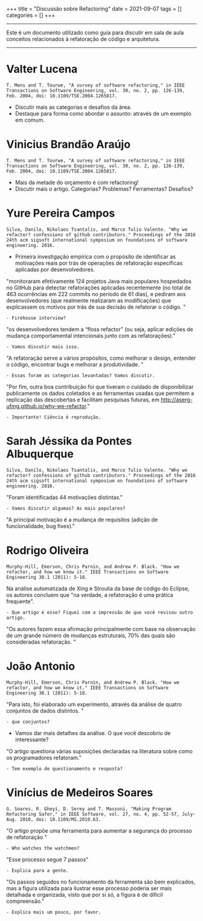 +++
title = "Discussão sobre Refactoring"
date = 2021-09-07
tags = []
categories = []
+++

---

Este é um documento utilizado como guia para discutir em sala de aula conceitos relacionados à refatoração de código e arquitetura.

---

# Valter Lucena

`T. Mens and T. Tourwe, "A survey of software refactoring," in IEEE Transactions on Software Engineering, vol. 30, no. 2, pp. 126-139, Feb. 2004, doi: 10.1109/TSE.2004.1265817.`

- Discutir mais as categorias e desafios da área.
- Destaque para forma como abordar o assunto: através de um exemplo em comum.

# Vinicius Brandão Araújo

`T. Mens and T. Tourwe, "A survey of software refactoring," in IEEE Transactions on Software Engineering, vol. 30, no. 2, pp. 126-139, Feb. 2004, doi: 10.1109/TSE.2004.1265817.`

- Mais da metade do orçamento é com refactoring!
- Discutir mais o artigo. Categorias? Problemas? Ferramentas? Desafios?

# Yure Pereira Campos

`Silva, Danilo, Nikolaos Tsantalis, and Marco Tulio Valente. "Why we refactor? confessions of github contributors." Proceedings of the 2016 24th acm sigsoft international symposium on foundations of software engineering. 2016.`

-  Primeira investigação empírica com o propósito de identificar as motivações reais por trás de operações de refatoração específicas aplicadas por desenvolvedores. 

"monitoraram efetivamente 124 projetos Java mais populares hospedados no GitHub para detectar refatorações aplicadas recentemente (no total de 463 ocorrências em 222 commits no período de 61 dias), e pediram aos desenvolvedores (que realmente realizaram as modificações) que explicassem os motivos por trás de sua decisão de refatorar o código. "

	- Firehouse interview?

"os desenvolvedores tendem a “floss refactor” (ou seja, aplicar edições de mudança comportamental intencionais junto com as refatorações)."

	- Vamos discutir mais isso.

"A refatoração serve a vários propósitos, como melhorar o design, entender o código, encontrar bugs e melhorar a produtividade. "
	
	- Essas foram as categorias levantadas? Vamos discutir.

"Por fim, outra boa contribuição foi que tiveram o cuidado de disponibilizar publicamente os dados coletados e as ferramentas usadas que permitem a replicação das descobertas e facilitam pesquisas futuras, em http://aserg-ufmg.github.io/why-we-refactor."

	- Importante! Ciência é reprodução.

# Sarah Jéssika da Pontes Albuquerque

`Silva, Danilo, Nikolaos Tsantalis, and Marco Tulio Valente. "Why we refactor? confessions of github contributors." Proceedings of the 2016 24th acm sigsoft international symposium on foundations of software engineering. 2016.`

"Foram identificadas 44 motivações distintas."

	- Vamos discutir algumas? As mais populares?

"A principal motivação é a mudança de requisitos (adição de funcionalidade, bug fixes)."

# Rodrigo Oliveira

`Murphy-Hill, Emerson, Chris Parnin, and Andrew P. Black. "How we refactor, and how we know it." IEEE Transactions on Software Engineering 38.1 (2011): 5-18.`

Na análise automatizada de Xing e Stroulia da base de código do Eclipse, os autores concluem que "na verdade, a refatoração é uma prática frequente".

	- Que artigo é esse? Fiquei com a impressão de que você revisou outro artigo.

"Os autores fazem essa afirmação principalmente com base na observação de um grande número de mudanças estruturais, 70% das quais são consideradas refatoração. "


# João Antonio

`Murphy-Hill, Emerson, Chris Parnin, and Andrew P. Black. "How we refactor, and how we know it." IEEE Transactions on Software Engineering 38.1 (2011): 5-18.`

"Para isto, foi elaborado um experimento, através da análise de quatro conjuntos de dados distintos. "

	- que conjuntos?
	
- Vamos dar mais detalhes da análise. O que você descobriu de interessante?

"O artigo questiona várias suposições declaradas na literatura sobre como os programadores refatoram."

	- Tem exemplo de questionamento e resposta?

# Vinícius de Medeiros Soares

`G. Soares, R. Gheyi, D. Serey and T. Massoni, "Making Program Refactoring Safer," in IEEE Software, vol. 27, no. 4, pp. 52-57, July-Aug. 2010, doi: 10.1109/MS.2010.63.`

"O artigo propõe uma ferramenta para aumentar a segurança do processo de refatoração "

	- Who watches the watchmen?

"Esse processo segue 7 passos"

	- Explica para a gente.

"Os passos seguidos no funcionamento da ferramenta são bem explicados, mas a figura utilizada para ilustrar esse processo poderia ser mais detalhada e organizada, visto que por si só, a figura é de difícil compreensão."

	- Explica mais um pouco, por favor.